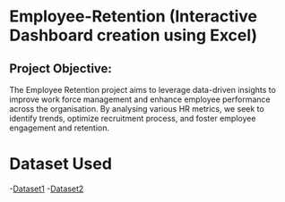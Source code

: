 # Employee-Retention (Interactive Dashboard creation using Excel)
## Project Objective:
The Employee Retention project aims to leverage data-driven insights to improve work force management and enhance employee performance across the organisation. By analysing various HR metrics, we seek to identify trends, optimize recruitment process, and foster employee engagement and retention.

# Dataset Used
-<a href="https://github.com/akankshashinde-14/Project/blob/main/HR_1.xlsx">Dataset1<a>
-<a href="https://github.com/akankshashinde-14/Project/blob/main/HR_2.xlsx">Dataset2<a>
